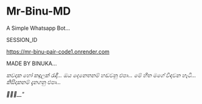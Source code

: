 # Mr-Binu-MD
A Simple Whatsapp Bot...

SESSION_ID

https://mr-binu-pair-code1.onrender.com


MADE BY BINUKA...

*කවදාක හෝ කඳුලක් රැඳී...*
*ඔය දෙනෙතනම් හඬවනු එපා...*
*මේ හිත මගේ විඳවන හැටි...*
*කිසිදාකනම් දැනගනු එපා...*

*🥀😩💔__"*
